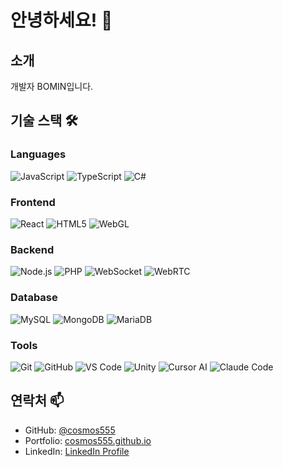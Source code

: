 
# 안녕하세요! 👋

## 소개
개발자 BOMIN입니다.

## 기술 스택 🛠️

### Languages
![JavaScript](https://img.shields.io/badge/-JavaScript-F7DF1E?style=flat-square&logo=javascript&logoColor=black)
![TypeScript](https://img.shields.io/badge/-TypeScript-3178C6?style=flat-square&logo=typescript&logoColor=white)
![C#](https://img.shields.io/badge/-C%23-239120?style=flat-square&logo=c-sharp&logoColor=white)

### Frontend
![React](https://img.shields.io/badge/-React-61DAFB?style=flat-square&logo=react&logoColor=black)
![HTML5](https://img.shields.io/badge/-HTML5-E34F26?style=flat-square&logo=html5&logoColor=white)
![WebGL](https://img.shields.io/badge/-WebGL-990000?style=flat-square&logo=webgl&logoColor=white)

### Backend
![Node.js](https://img.shields.io/badge/-Node.js-339933?style=flat-square&logo=node.js&logoColor=white)
![PHP](https://img.shields.io/badge/-PHP-777BB4?style=flat-square&logo=php&logoColor=white)
![WebSocket](https://img.shields.io/badge/-WebSocket-010101?style=flat-square&logo=socketdotio&logoColor=white)
![WebRTC](https://img.shields.io/badge/-WebRTC-333333?style=flat-square&logo=webrtc&logoColor=white)

### Database
![MySQL](https://img.shields.io/badge/-MySQL-4479A1?style=flat-square&logo=mysql&logoColor=white)
![MongoDB](https://img.shields.io/badge/-MongoDB-47A248?style=flat-square&logo=mongodb&logoColor=white)
![MariaDB](https://img.shields.io/badge/-MariaDB-003545?style=flat-square&logo=mariadb&logoColor=white)

### Tools
![Git](https://img.shields.io/badge/-Git-F05032?style=flat-square&logo=git&logoColor=white)
![GitHub](https://img.shields.io/badge/-GitHub-181717?style=flat-square&logo=github&logoColor=white)
![VS Code](https://img.shields.io/badge/-VS%20Code-007ACC?style=flat-square&logo=visual-studio-code&logoColor=white)
![Unity](https://img.shields.io/badge/-Unity-000000?style=flat-square&logo=unity&logoColor=white)
![Cursor AI](https://img.shields.io/badge/-Cursor%20AI-00599C?style=flat-square&logo=cursor&logoColor=white)
![Claude Code](https://img.shields.io/badge/-Claude%20Code-7C3AED?style=flat-square&logo=anthropic&logoColor=white)

## 연락처 📫
- GitHub: [@cosmos555](https://github.com/cosmos555)
- Portfolio: [cosmos555.github.io](https://cosmos555.github.io/)
- LinkedIn: [LinkedIn Profile](https://www.linkedin.com/in/bomin-kwon-b84419162/)

